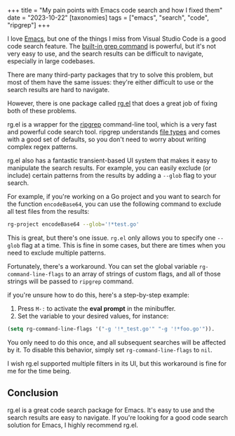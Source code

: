 +++
title = "My pain points with Emacs code search and how I fixed them"
date = "2023-10-22"
[taxonomies]
tags = ["emacs", "search", "code", "ripgrep"]
+++

I love [Emacs](https://www.gnu.org/software/emacs/), but one of the things I miss from Visual Studio Code is a good code search feature.
The [built-in grep command](https://www.gnu.org/software/emacs/manual/html_node/emacs/Grep-Searching.html) is powerful, but it's not very easy to use, 
and the search results can be difficult to navigate, especially in large codebases.

There are many third-party packages that try to solve this problem, but most of them have the same issues: 
they're either difficult to use or the search results are hard to navigate.

However, there is one package called [rg.el](https://github.com/dajva/rg.el) that does a great job of fixing both of these problems.

rg.el is a wrapper for the [ripgrep](https://github.com/BurntSushi/ripgrep) command-line tool, which is a very fast and powerful code search tool.
ripgrep understands [file types](https://github.com/BurntSushi/ripgrep/blob/master/GUIDE.md#manual-filtering-file-types) and comes with a good set of defaults, 
so you don't need to worry about writing complex regex patterns.

rg.el also has a fantastic transient-based UI system that makes it easy to manipulate the search results. 
For example, you can easily exclude (or include) certain patterns from the results by adding a `--glob` flag to your search.

For example, if you're working on a Go project and you want to search for the function `encodeBase64`, 
you can use the following command to exclude all test files from the results:

```bash
rg-project encodeBase64 --glob='!*test.go'
```

This is great, but there's one issue. `rg.el` only allows you to specify one `--glob` flag at a time. This is fine in some cases, 
but there are times when you need to exclude multiple patterns.

Fortunately, there's a workaround. You can set the global variable `rg-command-line-flags` to an array of strings of custom flags, 
and all of those strings will be passed to `ripgrep` command.

if you're unsure how to do this, here's a step-by-step example:

1) Press `M-:` to activate the **eval prompt** in the minibuffer.
2) Set the variable to your desired values, for instance: 
```lisp
(setq rg-command-line-flags '("-g '!*_test.go'" "-g '!*foo.go'")).
```

You only need to do this once, and all subsequent searches will be affected by it. To disable this behavior, simply set `rg-command-line-flags` to `nil`.

I wish rg.el supported multiple filters in its UI, but this workaround is fine for me for the time being.

## Conclusion
rg.el is a great code search package for Emacs. It's easy to use and the search results are easy to navigate. 
If you're looking for a good code search solution for Emacs, I highly recommend rg.el.


